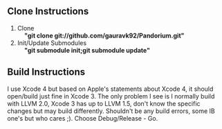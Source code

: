 ## Clone Instructions

1. Clone
<br />&nbsp;&nbsp;&nbsp;&nbsp;**"git clone git://github.com/gauravk92/Pandorium.git"**<br />
2. Init/Update Submodules
<br />&nbsp;&nbsp;&nbsp;&nbsp;**"git submodule init;git submodule update"**<br />

## Build Instructions

I use Xcode 4 but based on Apple's statements about Xcode 4, it should open/build just fine in Xcode 3. The only problem I see is I normally build with LLVM 2.0, Xcode 3 has up to LLVM 1.5, don't know the specific changes but may build differently. Shouldn't be any build errors, some IB one's but who cares ;). Choose Debug/Release - Go.

